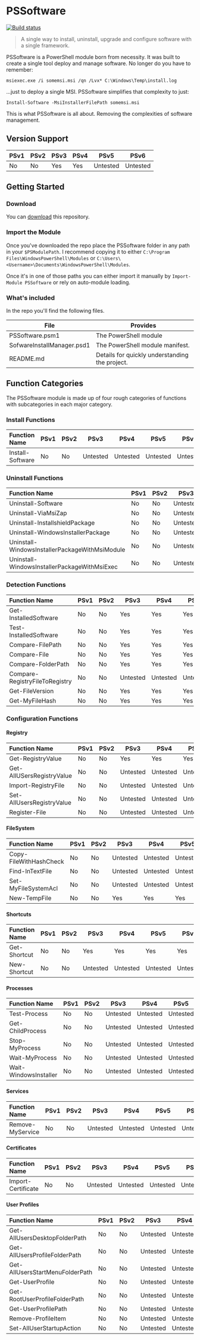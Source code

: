# PSSoftware

[![Build status](https://ci.appveyor.com/api/projects/status/1inriabn8e69d584?svg=true)](https://ci.appveyor.com/project/adbertram/PSSoftware)

> A single way to install, uninstall, upgrade and configure software with a single framework.

PSSoftware is a PowerShell module born from necessity. It was built to create a single tool deploy and manage software. No longer do you have to remember:

```
msiexec.exe /i somemsi.msi /qn /Lvx* C:\Windows\Temp\install.log 
```

...just to deploy a single MSI. PSSoftware simplifies that complexity to just:

```
Install-Software -MsiInstallerFilePath somemsi.msi
```

This is what PSSoftware is all about. Removing the complexities of software management.

## Version Support

| PSv1 | PSv2 | PSv3 | PSv4 | PSv5     | PSv6     |
|------|------|------|------|----------|----------|
| No   | No   | Yes  | Yes  | Untested | Untested |

## Getting Started

### Download

You can [download](https://github.com/adbertram/PSSoftware/archive/master.zip)
this repository.

### Import the Module

Once you've downloaded the repo place the PSSoftware folder in any path in your ``$PSModulePath``. I recommend copying it to either ``C:\Program Files\WindowsPowerShell\Modules`` or ``C:\Users\<Username>\Documents\WindowsPowerShell\Modules``.

Once it's in one of those paths you can either import it manually by ``Import-Module PSSoftware`` or rely on auto-module loading.


### What's included

In the repo you'll find the following files.

| File                       | Provides                                       |
|----------------------------|------------------------------------------------|
| PSSoftware.psm1            | The PowerShell module                          |
| SofwareInstallManager.psd1 | The PowerShell module manifest.                |
| README.md                  | Details for quickly understanding the project. |

## Function Categories

The PSSoftware module is made up of four rough categories of functions with subcategories in each major category.

### Install Functions
|Function Name   | PSv1 | PSv2 | PSv3 | PSv4 | PSv5     | PSv6  |
|:---------------|------|------|------|------|----------|-------|
|Install-Software| No   | No   | Untested  | Untested  | Untested | Untested |

### Uninstall Functions
|Function Name   | PSv1 | PSv2 | PSv3 | PSv4 | PSv5     | PSv6  |
|:---------------|------|------|------|------|----------|-------|
|Uninstall-Software| No | No | Untested | Untested | Untested | Untested |
|Uninstall-ViaMsiZap| No | No | Untested | Untested | Untested | Untested |
|Uninstall-InstallshieldPackage| No | No | Untested | Untested | Untested | Untested |
|Uninstall-WindowsInstallerPackage| No | No | Untested | Untested | Untested | Untested |
|Uninstall-WindowsInstallerPackageWithMsiModule| No | No | Untested | Untested | Untested | Untested |
|Uninstall-WindowsInstallerPackageWithMsiExec| No | No | Untested | Untested | Untested | Untested |

### Detection Functions

|Function Name   | PSv1 | PSv2 | PSv3 | PSv4 | PSv5     | PSv6  |
|:---------------|------|------|------|------|----------|-------|
|Get-InstalledSoftware| No | No | Yes | Yes | Yes | Yes |
|Test-InstalledSoftware| No | No | Yes | Yes | Yes | Yes |
|Compare-FilePath| No | No | Yes | Yes | Yes | No |
|Compare-File| No | No | Yes | Yes | Yes | No |
|Compare-FolderPath| No | No | Yes | Yes | Yes | No |
|Compare-RegistryFileToRegistry| No | No | Untested | Untested | Untested | Untested |
|Get-FileVersion| No | No | Yes | Yes | Yes | Yes |
|Get-MyFileHash| No | No | Yes | Yes | Yes | Yes |

### Configuration Functions

#### Registry

|Function Name   | PSv1 | PSv2 | PSv3 | PSv4 | PSv5     | PSv6  |
|:---------------|------|------|------|------|----------|-------|
|Get-RegistryValue| No | No | Yes | Yes | Yes | Yes |
|Get-AllUSersRegistryValue| No | No | Untested | Untested | Untested | Untested |
|Import-RegistryFile| No | No | Untested | Untested | Untested | Untested |
|Set-AllUsersRegistryValue| No | No | Untested | Untested | Untested | Untested |
|Register-File| No | No | Untested | Untested | Untested | Untested |

#### FileSystem

|Function Name   | PSv1 | PSv2 | PSv3 | PSv4 | PSv5     | PSv6  |
|:---------------|------|------|------|------|----------|-------|
|Copy-FileWithHashCheck| No | No | Untested | Untested | Untested | Untested |
|Find-InTextFile| No | No | Untested | Untested | Untested | Untested |
|Set-MyFileSystemAcl| No | No | Untested | Untested | Untested | Untested |
|New-TempFile| No | No | Yes | Yes | Yes | Yes |

#### Shortcuts

|Function Name   | PSv1 | PSv2 | PSv3 | PSv4 | PSv5     | PSv6  |
|:---------------|------|------|------|------|----------|-------|
|Get-Shortcut| No | No | Yes | Yes | Yes | Yes |
|New-Shortcut| No | No | Untested | Untested | Untested | Untested |

#### Processes

|Function Name   | PSv1 | PSv2 | PSv3 | PSv4 | PSv5     | PSv6  |
|:---------------|------|------|------|------|----------|-------|
|Test-Process| No | No | Untested | Untested | Untested | Untested |
|Get-ChildProcess| No | No | Untested | Untested | Untested | Untested |
|Stop-MyProcess| No | No | Untested | Untested | Untested | Untested |
|Wait-MyProcess| No | No | Untested | Untested | Untested | Untested |
|Wait-WindowsInstaller| No | No | Untested | Untested | Untested | Untested |

#### Services

|Function Name   | PSv1 | PSv2 | PSv3 | PSv4 | PSv5     | PSv6  |
|:---------------|------|------|------|------|----------|-------|
|Remove-MyService| No | No | Untested | Untested | Untested | Untested |

#### Certificates

|Function Name   | PSv1 | PSv2 | PSv3 | PSv4 | PSv5     | PSv6  |
|:---------------|------|------|------|------|----------|-------|
|Import-Certificate| No | No | Untested | Untested | Untested | Untested |

#### User Profiles

|Function Name   | PSv1 | PSv2 | PSv3 | PSv4 | PSv5     | PSv6  |
|:---------------|------|------|------|------|----------|-------|
|Get-AllUsersDesktopFolderPath| No | No | Untested | Untested | Untested | Untested |
|Get-AllUsersProfileFolderPath| No | No | Untested | Untested | Untested | Untested |
|Get-AllUsersStartMenuFolderPath| No | No | Untested | Untested | Untested | Untested |
|Get-UserProfile| No | No | Untested | Untested | Untested | Untested |
|Get-RootUserProfileFolderPath| No | No | Untested | Untested | Untested | Untested |
|Get-UserProfilePath| No | No | Untested | Untested | Untested | Untested |
|Remove-ProfileItem| No | No | Untested | Untested | Untested | Untested |
|Set-AllUserStartupAction| No | No | Untested | Untested | Untested | Untested |
